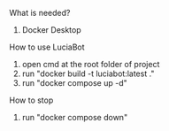 What is needed?

1. Docker Desktop

How to use LuciaBot

1. open cmd at the root folder of project
2. run "docker build -t luciabot:latest ."
3. run "docker compose up -d"

How to stop

1. run "docker compose down"